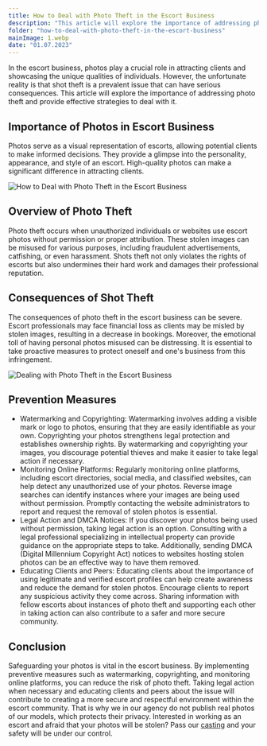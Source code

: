 ```yaml
---
title: How to Deal with Photo Theft in the Escort Business
description: "This article will explore the importance of addressing photo theft and provide effective strategies to deal with it."
folder: "how-to-deal-with-photo-theft-in-the-escort-business"
mainImage: 1.webp
date: "01.07.2023"
---
```


In the escort business, photos play a crucial role in attracting clients and showcasing the unique qualities of individuals. However, the unfortunate reality is that shot theft is a prevalent issue that can have serious consequences. This article will explore the importance of addressing photo theft and provide effective strategies to deal with it.

## Importance of Photos in Escort Business
Photos serve as a visual representation of escorts, allowing potential clients to make informed decisions. They provide a glimpse into the personality, appearance, and style of an escort. High-quality photos can make a significant difference in attracting clients.


![How to Deal with Photo Theft in the Escort Business](/assets/img/media/how-to-deal-with-photo-theft-in-the-escort-business/1.webp "Photo Theft in the Escort Business")

## Overview of Photo Theft

Photo theft occurs when unauthorized individuals or websites use escort photos without permission or proper attribution. These stolen images can be misused for various purposes, including fraudulent advertisements, catfishing, or even harassment. Shots theft not only violates the rights of escorts but also undermines their hard work and damages their professional reputation.

## Consequences of Shot Theft

The consequences of photo theft in the escort business can be severe. Escort professionals may face financial loss as clients may be misled by stolen images, resulting in a decrease in bookings. Moreover, the emotional toll of having personal photos misused can be distressing. It is essential to take proactive measures to protect oneself and one's business from this infringement.

![Dealing with Photo Theft in the Escort Business](/assets/img/media/how-to-deal-with-photo-theft-in-the-escort-business/2.webp "Photo Theft in the Escort")

## Prevention Measures
- Watermarking and Copyrighting: Watermarking involves adding a visible mark or logo to photos, ensuring that they are easily identifiable as your own. Copyrighting your photos strengthens legal protection and establishes ownership rights. By watermarking and copyrighting your images, you discourage potential thieves and make it easier to take legal action if necessary.
- Monitoring Online Platforms: Regularly monitoring online platforms, including escort directories, social media, and classified websites, can help detect any unauthorized use of your photos. Reverse image searches can identify instances where your images are being used without permission. Promptly contacting the website administrators to report and request the removal of stolen photos is essential.
- Legal Action and DMCA Notices: If you discover your photos being used without permission, taking legal action is an option. Consulting with a legal professional specializing in intellectual property can provide guidance on the appropriate steps to take. Additionally, sending DMCA (Digital Millennium Copyright Act) notices to websites hosting stolen photos can be an effective way to have them removed.
- Educating Clients and Peers: Educating clients about the importance of using legitimate and verified escort profiles can help create awareness and reduce the demand for stolen photos. Encourage clients to report any suspicious activity they come across. Sharing information with fellow escorts about instances of photo theft and supporting each other in taking action can also contribute to a safer and more secure community.

## Conclusion
Safeguarding your photos is vital in the escort business. By implementing preventive measures such as watermarking, copyrighting, and monitoring online platforms, you can reduce the risk of photo theft. Taking legal action when necessary and educating clients and peers about the issue will contribute to creating a more secure and respectful environment within the escort community. 
That is why we in our agency do not publish real photos of our models, which protects their privacy. Interested in working as an escort and afraid that your photos will be stolen? Pass our <a href="https://mgtimes.ae/casting" class="menu__link" data-v-f81b9fa1="">casting</a> and your safety will be under our control.



